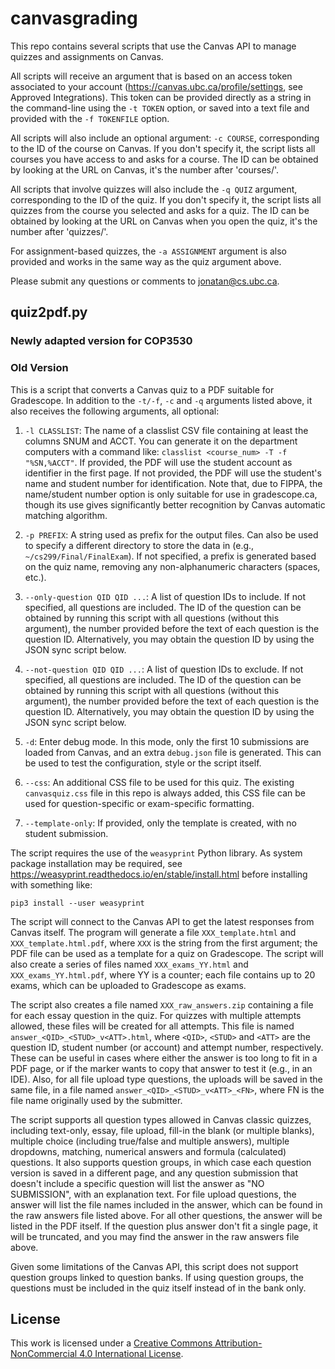 # canvasgrading

This repo contains several scripts that use the Canvas API to manage
quizzes and assignments on Canvas.

All scripts will receive an argument that is based on an access token
associated to your account (https://canvas.ubc.ca/profile/settings,
see Approved Integrations). This token can be provided directly as a
string in the command-line using the `-t TOKEN` option, or saved into
a text file and provided with the `-f TOKENFILE` option.

All scripts will also include an optional argument: `-c COURSE`,
corresponding to the ID of the course on Canvas. If you don't specify
it, the script lists all courses you have access to and asks for a
course. The ID can be obtained by looking at the URL on Canvas, it's
the number after 'courses/'.

All scripts that involve quizzes will also include the `-q QUIZ`
argument, corresponding to the ID of the quiz.  If you don't specify
it, the script lists all quizzes from the course you selected and asks
for a quiz. The ID can be obtained by looking at the URL on Canvas
when you open the quiz, it's the number after 'quizzes/'.

For assignment-based quizzes, the `-a ASSIGNMENT` argument is also
provided and works in the same way as the quiz argument above.

Please submit any questions or comments to jonatan@cs.ubc.ca.

## quiz2pdf.py

### Newly adapted version for COP3530


### Old Version 
This is a script that converts a Canvas quiz to a PDF suitable for
Gradescope. In addition to the `-t/-f`, `-c` and `-q` arguments listed
above, it also receives the following arguments, all optional:

1. `-l CLASSLIST`: The name of a classlist CSV file containing at
least the columns SNUM and ACCT. You can generate it on the department
computers with a command like: `classlist <course_num> -T -f
"%SN,%ACCT"`. If provided, the PDF will use the student account as
identifier in the first page. If not provided, the PDF will use the
student's name and student number for identification. Note that, due
to FIPPA, the name/student number option is only suitable for use in
gradescope.ca, though its use gives significantly better recognition
by Canvas automatic matching algorithm.

2. `-p PREFIX`: A string used as prefix for the output
files. Can also be used to specify a different directory to store the
data in (e.g., `~/cs299/Final/FinalExam`). If not specified, a prefix
is generated based on the quiz name, removing any non-alphanumeric
characters (spaces, etc.).

3. `--only-question QID QID ...`: A list of question IDs to
include. If not specified, all questions are included. The ID of the
question can be obtained by running this script with all questions
(without this argument), the number provided before the text of each
question is the question ID. Alternatively, you may obtain the
question ID by using the JSON sync script below.

4. `--not-question QID QID ...`: A list of question IDs to exclude. If
not specified, all questions are included. The ID of the question can
be obtained by running this script with all questions (without this
argument), the number provided before the text of each question is the
question ID. Alternatively, you may obtain the question ID by using
the JSON sync script below.

5. `-d`: Enter debug mode. In this mode, only the first 10 submissions
are loaded from Canvas, and an extra `debug.json` file is
generated. This can be used to test the configuration, style or the
script itself.

6. `--css`: An additional CSS file to be used for this quiz. The
existing `canvasquiz.css` file in this repo is always added, this CSS
file can be used for question-specific or exam-specific formatting.

7. `--template-only`: If provided, only the template is created, with
no student submission.

The script requires the use of the `weasyprint` Python library. As
system package installation may be required, see
https://weasyprint.readthedocs.io/en/stable/install.html
before installing with something like:

    pip3 install --user weasyprint

The script will connect to the Canvas API to get the latest responses
from Canvas itself. The program will generate a file
`XXX_template.html` and `XXX_template.html.pdf`, where `XXX` is the
string from the first argument; the PDF file can be used as a template
for a quiz on Gradescope. The script will also create a series of
files named `XXX_exams_YY.html` and `XXX_exams_YY.html.pdf`, where YY
is a counter; each file contains up to 20 exams, which can be uploaded
to Gradescope as exams.

The script also creates a file named `XXX_raw_answers.zip` containing
a file for each essay question in the quiz. For quizzes with multiple
attempts allowed, these files will be created for all attempts. This
file is named `answer_<QID>_<STUD>_v<ATT>.html`, where `<QID>`,
`<STUD>` and `<ATT>` are the question ID, student number (or account)
and attempt number, respectively. These can be useful in cases where
either the answer is too long to fit in a PDF page, or if the marker
wants to copy that answer to test it (e.g., in an IDE). Also, for all
file upload type questions, the uploads will be saved in the same
file, in a file named `answer_<QID>_<STUD>_v<ATT>_<FN>`, where FN is
the file name originally used by the submitter.

The script supports all question types allowed in Canvas classic
quizzes, including text-only, essay, file upload, fill-in the blank
(or multiple blanks), multiple choice (including true/false and
multiple answers), multiple dropdowns, matching, numerical answers and
formula (calculated) questions. It also supports question groups, in
which case each question version is saved in a different page, and any
question submission that doesn't include a specific question will list
the answer as "NO SUBMISSION", with an explanation text. For file
upload questions, the answer will list the file names included in the
answer, which can be found in the raw answers file listed above. For
all other questions, the answer will be listed in the PDF itself. If
the question plus answer don't fit a single page, it will be
truncated, and you may find the answer in the raw answers file above.

Given some limitations of the Canvas API, this script does not support
question groups linked to question banks. If using question groups,
the questions must be included in the quiz itself instead of in the
bank only.

## License

This work is licensed under a [Creative Commons Attribution-NonCommercial 4.0 International License](https://creativecommons.org/licenses/by-nc/4.0/).
